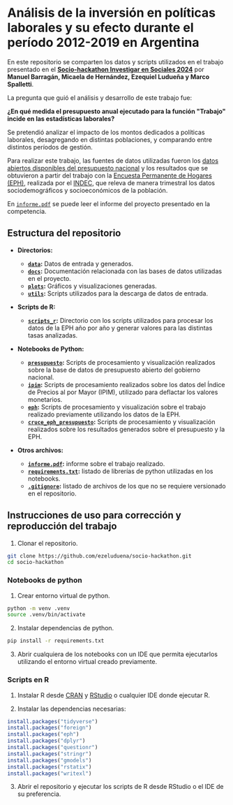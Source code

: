 # Análisis de la inversión en políticas laborales y su efecto durante el período 2012-2019 en Argentina

En este repositorio se comparten los datos y scripts utilizados en el trabajo presentado en el **[Socio-hackathon Investigar en Sociales 2024](https://sociales.unc.edu.ar/content/todav-est-s-tiempo-de-presentarte-en-el-i-socio-hackathon-investigar-en-sociales-2024-la)** por **Manuel Barragán, Micaela de Hernández, Ezequiel Ludueña y Marco Spalletti**.

La pregunta que guió el análisis y desarrollo de este trabajo fue:

**¿En qué medida el presupuesto anual ejecutado para la función "Trabajo" incide en las estadísticas laborales?**

Se pretendió analizar el impacto de los montos dedicados a políticas laborales, desagregando en distintas poblaciones, y comparando entre distintos períodos de gestión.

Para realizar este trabajo, las fuentes de datos utilizadas fueron los [datos abiertos disponibles del presupuesto nacional](https://www.presupuestoabierto.gob.ar/sici/datos-abiertos) y los resultados que se obtuvieron a partir del trabajo con la [Encuesta Permanente de Hogares (EPH)](https://www.indec.gob.ar/indec/web/Institucional-Indec-BasesDeDatos), realizada por el [INDEC](https://www.indec.gob.ar/), que releva de manera trimestral los datos sociodemográficos y socioeconómicos de la población.

En [`informe.pdf`](/informe.pdf) se puede leer el informe del proyecto presentado en la competencia.

## Estructura del repositorio

- **Directorios:**

  - **[`data`](/data):** Datos de entrada y generados.
  - **[`docs`](/docs):** Documentación relacionada con las bases de datos utilizadas en el proyecto.
  - **[`plots`](/plots):** Gráficos y visualizaciones generadas.
  - **[`utils`](/utils):** Scripts utilizados para la descarga de datos de entrada.  

- **Scripts de R:**
  - **[`scripts_r`](/scripts_r):** Directorio con los scripts utilizados para procesar los datos de la EPH año por año y generar valores para las distintas tasas analizadas.

- **Notebooks de Python:**
  - **[`presupuesto`](/presupuesto.ipynb):** Scripts de procesamiento y visualización realizados sobre la base de datos de presupuesto abierto del gobierno nacional.
  - **[`ipim`](/ipim.ipynb):** Scripts de procesamiento realizados sobre los datos del Índice de Precios al por Mayor (IPIM), utilizado para deflactar los valores monetarios.
  - **[`eph`](/eph.ipynb):** Scripts de procesamiento y visualización sobre el trabajo realizado previamente utilizando los datos de la EPH.
  - **[`cruce_eph_presupuesto`](/cruce_eph_presupuesto.ipynb):** Scripts de procesamiento y visualización realizados sobre los resultados generados sobre el presupuesto y la EPH.

- **Otros archivos:**
  - **[`informe.pdf`](/informe.pdf):** informe sobre el trabajo realizado.
  - **[`requirements.txt`](/requirements.txt):** listado de librerías de python utilizadas en los notebooks.
  - **[`.gitignore`](/.gitignore):** listado de archivos de los que no se requiere versionado en el repositorio.

## Instrucciones de uso para corrección y reproducción del trabajo

1. Clonar el repositorio.

```bash
git clone https://github.com/ezeluduena/socio-hackathon.git
cd socio-hackathon
```

### Notebooks de python

1. Crear entorno virtual de python.

```bash
python -m venv .venv
source .venv/bin/activate
```

2. Instalar dependencias de python.

```bash
pip install -r requirements.txt
```

3. Abrir cualquiera de los notebooks con un IDE que permita ejecutarlos utilizando el entorno virtual creado previamente.

### Scripts en R

1. Instalar R desde [CRAN](https://cran.r-project.org/) y [RStudio](https://posit.co/download/rstudio-desktop/) o cualquier IDE donde ejecutar R.

2. Instalar las dependencias necesarias:

```r
install.packages("tidyverse")
install.packages("foreign")
install.packages("eph")
install.packages("dplyr")
install.packages("questionr")
install.packages("stringr")
install.packages("gmodels")
install.packages("rstatix")
install.packages("writexl")
```

3. Abrir el repositorio y ejecutar los scripts de R desde RStudio o el IDE de su preferencia.
